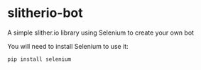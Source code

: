 # slitherio-bot
A simple slither.io library using Selenium to create your own bot

You will need to install Selenium to use it:
```
pip install selenium
```

